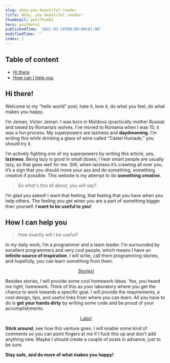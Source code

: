 ```yaml
---
slug: ahoy-you-beautiful-reader
title: Ahoy, you beautiful reader!
thumbnail: postThumb1
hero: postHero1
publishedTime: '2021-03-10T00:00:00+01:00'
modifiedTime: ''
index: 1
---
```


<section class="c-table-of-content-section">
 <div class="c-table-of-content">
   <h2 class="c-table-of-content__title">Table of content</h2>
   <ul class="c-table-of-content__list">
     <li class="c-table-of-content__item"><a href="#hi-there">Hi there</a></li>
     <li class="c-table-of-content__item"><a href="#how-can-i-help-you">How can I help you</a></li>
   </ul>
 </div>
<section>

<h2 id="hi-there">Hi there!</h2>

Welcome to my “hello world” post, hate it, love it, do what you feel, do what makes you happy.

I’m Jeman, Victor Jeman. I was born in Moldova (practically mother Russia) and raised by Romania’s wolves. I’ve moved to Romania when I was 15; it was a fun process. My superpowers are laziness and **daydreaming**. I’m writing this while drinking a glass of wine called “Castel Huniade,” you should try it.

I’m actively fighting one of my superpowers by writing this article, yes, **laziness**. Being lazy is good in small doses; I hear smart people are usually lazy, so that goes well for me. Still, when laziness it’s crawling all over you, it’s a sign that you should move your ass and do something, something creative if possible. This website is my attempt to do **something creative**.

> So what's this all about, you will say?

I’m glad you asked!
I want that feeling, that feeling that you have when you help others. The feeling you get when you are a part of something bigger than yourself. **I want to be useful to you!**

<h2 id="how-can-i-help-you">How I can help you</h2>

> How exactly will I be useful?

In my daily work, I’m a programmer and a team leader. I’m surrounded by excellent programmers and very cool people, which means I have an **infinite source of inspiration**. I will write, call them programming stories, and hopefully, you can learn something from them.

<div style="text-align:center">
  <a class="c-post-content-anchor" href="/blog">
    <span class="c-post-content-anchor__stripe c-post-content-anchor__stripe--1"></span>
    <span class="c-post-content-anchor__text">Stories!</span>
    <span class="c-post-content-anchor__stripe c-post-content-anchor__stripe--2"></span>
  </a>
</div>

Besides stories, I will provide some cool homework ideas. Yes, you heard me right, homework. Think of this as your laboratory where you get the chance to work towards a specific goal. I will provide the requirements, a cool design, tips, and useful links from where you can learn. All you have to do is **get your hands dirty** by writing some code and be proud of your accomplishments.

<div style="text-align:center">
  <a class="c-post-content-anchor" href="/labs">
    <span class="c-post-content-anchor__stripe c-post-content-anchor__stripe--1"></span>
    <span class="c-post-content-anchor__text">Labs!</span>
    <span class="c-post-content-anchor__stripe c-post-content-anchor__stripe--2"></span>
  </a>
</div>

**Stick around**, see how this venture goes. I will enable some kind of comments so you can point fingers at me if I fuck this up and don’t add anything new. Maybe I should create a couple of posts in advance, just to be sure.

**Stay safe, and do more of what makes you happy!**
